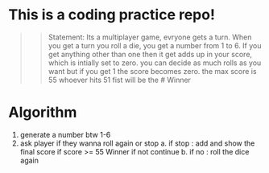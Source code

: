 # This is a coding practice repo!

>>Statement: Its a multiplayer game, evryone gets a turn. When you get a turn you roll a die, you get a number from 1 to 6. If you get anything other than one then it get adds up in your score, which is intially set to zero. you can decide as much rolls as you want but if you get 1 the score becomes zero. the max score is 55 whoever hits 51 fist will be the # Winner

# Algorithm
1. generate a number btw 1-6
2. ask player if they wanna roll again or stop
    a. if stop : add and show the final score
        if score >= 55
            Winner
        if not 
            continue
    b. if no : roll the dice again
